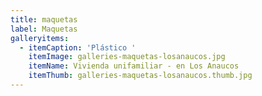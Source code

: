 ```yaml
---
title: maquetas
label: Maquetas
galleryitems:
  - itemCaption: 'Plástico '
    itemImage: galleries-maquetas-losanaucos.jpg
    itemName: Vivienda unifamiliar - en Los Anaucos
    itemThumb: galleries-maquetas-losanaucos.thumb.jpg
---
```


